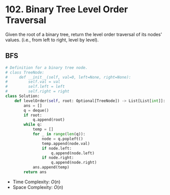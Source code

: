 # 102. Binary Tree Level Order Traversal
Given the root of a binary tree, return the level order traversal of its nodes' values. (i.e., from left to right, level by level).
## BFS
```PYTHON
# Definition for a binary tree node.
# class TreeNode:
#     def __init__(self, val=0, left=None, right=None):
#         self.val = val
#         self.left = left
#         self.right = right
class Solution:
    def levelOrder(self, root: Optional[TreeNode]) -> List[List[int]]:
        ans = []
        q = deque()
        if root:
            q.append(root)
        while q:
            temp = []
            for _ in range(len(q)):
                node = q.popleft()
                temp.append(node.val)
                if node.left:
                    q.append(node.left)
                if node.right:
                    q.append(node.right)
            ans.append(temp)
        return ans
```
* Time Complexity: $O(n)$
* Space Complexity: $O(n)$
